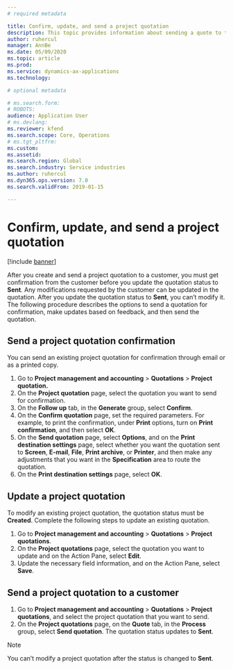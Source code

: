 ```yaml
---
# required metadata

title: Confirm, update, and send a project quotation
description: This topic provides information about sending a quote to the customer for confirmation, modifying based on feedback, and then resending the quotation.
author: ruhercul
manager: AnnBe
ms.date: 05/09/2020
ms.topic: article
ms.prod: 
ms.service: dynamics-ax-applications
ms.technology: 

# optional metadata

# ms.search.form: 
# ROBOTS: 
audience: Application User
# ms.devlang: 
ms.reviewer: kfend
ms.search.scope: Core, Operations
# ms.tgt_pltfrm: 
ms.custom: 
ms.assetid: 
ms.search.region: Global
ms.search.industry: Service industries
ms.author: ruhercul
ms.dyn365.ops.version: 7.0
ms.search.validFrom: 2019-01-15

---
```


# Confirm, update, and send a project quotation

[!include [banner](../includes/banner.md)]

After you create and send a project quotation to a customer, you must get confirmation from the customer before you update the quotation status to **Sent**. Any modifications requested by the customer can be updated in the quotation. After you update the quotation status to **Sent**, you can’t modify it. The following procedure describes the options to send a quotation for confirmation, make updates based on feedback, and then send the quotation.

## Send a project quotation confirmation  

You can send an existing project quotation for confirmation through email or as a printed copy. 

1. Go to **Project management and accounting** > **Quotations** > **Project quotation.** 
2. On the **Project quotation** page, select the quotation you want to send for confirmation. 
3. On the **Follow up** tab, in the **Generate** group, select **Confirm**. 
4. On the **Confirm quotation** page, set the required parameters. For example, to print the confirmation, under **Print** options, turn on **Print confirmation**, and then select **OK**.
5. On the **Send quotation** page, select **Options**, and on the **Print destination settings** page, select whether you want the quotation sent to **Screen**, **E-mail**, **File**, **Print archive**, or **Printer**, and then make any adjustments that you want in the **Specification** area to route the quotation.
6. On the **Print destination settings** page, select **OK**.  

## Update a project quotation

To modify an existing project quotation, the quotation status must be **Created**. Complete the following steps to update an existing quotation. 

1. Go to **Project management and accounting** > **Quotations** > **Project quotations**.
2. On the **Project quotations** page, select the quotation you want to update and on the Action Pane, select **Edit**.
3. Update the necessary field information, and on the Action Pane, select **Save**.  

## Send a project quotation to a customer 

1. Go to **Project management and accounting** > **Quotations** > **Project quotations**, and select the project quotation that you want to send.
2. On the **Project quotations** page, on the **Quote** tab, in the **Process** group, select **Send quotation**. The quotation status updates to **Sent**.

> [!NOTE]
> You can’t modify a project quotation after the status is changed to **Sent**.
